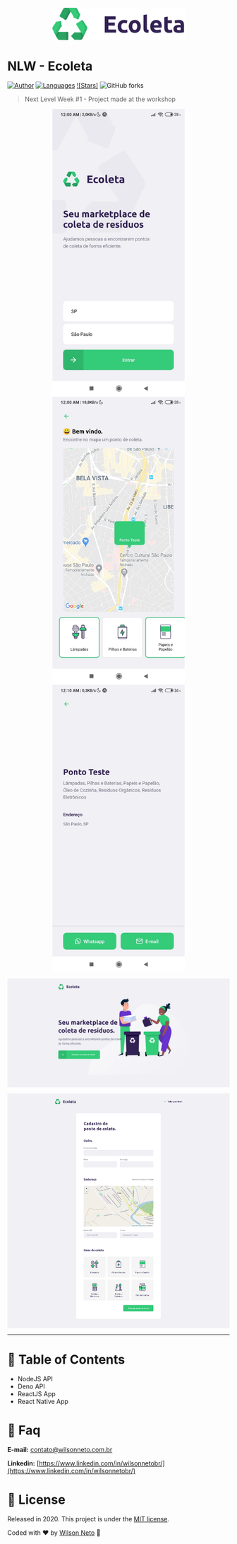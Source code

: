 <p align="center">
   <img src=".github/logo.svg" width="300"/>
</p>

# NLW - Ecoleta


[![Author](https://img.shields.io/badge/author-WilsonNetoDev-AD1256?style=flat-square)](https://github.com/wilsonneto-dev)
[![Languages](https://img.shields.io/github/languages/count/wilsonneto-dev/Rocketseat_NextLevelWeek1?color=%23AD1256&style=flat-square)](#)
[![Stars]](https://img.shields.io/github/stars/wilsonneto-dev/Rocketseat_NextLevelWeek1?style=social)
![GitHub forks](https://img.shields.io/github/forks/wilsonneto-dev/Rocketseat_NextLevelWeek1?style=social)

> Next Level Week #1 - Project made at the workshop

<p align="center">
  <img align="center" src=".github/mob-home.jpg" alt="App Home" width="300" border="0">
  <img align="center" src=".github/mob-list.jpg" alt="App Home" width="300" border="0">
  <img align="center" src=".github/mob-details.jpg" alt="App Home" width="300" border="0">
</p>
<p align="center">
  <img align="center" src=".github/web-home.png" alt="App Home" width="750" border="0">
</p>
<p align="center">
  <img align="center" src=".github/web-register.png" alt="App Home" width="750" border="0">
</p>

---

# :pushpin: Table of Contents

* NodeJS API
* Deno API
* ReactJS App
* React Native App


# :postbox: Faq

**E-mail:** contato@wilsonneto.com.br

**Linkedin:** [https://www.linkedin.com/in/wilsonnetobr/](https://www.linkedin.com/in/wilsonnetobr/)

# :closed_book: License

Released in 2020.
This project is under the [MIT license](https://opensource.org/licenses/MIT).

Coded with :heart: by [Wilson Neto](https://github.com/wilsonneto-dev) 🚀

